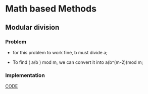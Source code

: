 # Math based Methods

## Modular division

### Problem 

* for this problem to work fine, b must divide a;

* To find ( a/b ) mod m, we can convert it into a(b^(m-2))mod m;

### Implementation

[CODE](./mod_div.cpp)


